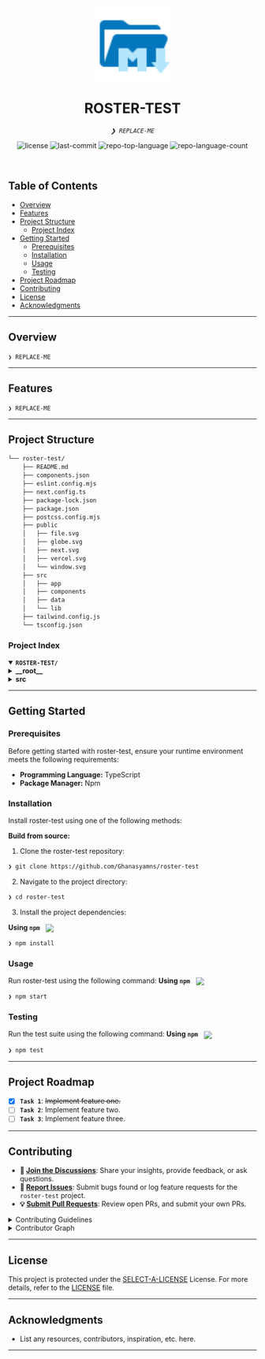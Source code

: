 <p align="center">
    <img src="https://raw.githubusercontent.com/PKief/vscode-material-icon-theme/ec559a9f6bfd399b82bb44393651661b08aaf7ba/icons/folder-markdown-open.svg" align="center" width="30%">
</p>
<p align="center"><h1 align="center">ROSTER-TEST</h1></p>
<p align="center">
    <em><code>❯ REPLACE-ME</code></em>
</p>
<p align="center">
    <img src="https://img.shields.io/github/license/Ghanasyamns/roster-test?style=default&logo=opensourceinitiative&logoColor=white&color=0080ff" alt="license">
    <img src="https://img.shields.io/github/last-commit/Ghanasyamns/roster-test?style=default&logo=git&logoColor=white&color=0080ff" alt="last-commit">
    <img src="https://img.shields.io/github/languages/top/Ghanasyamns/roster-test?style=default&color=0080ff" alt="repo-top-language">
    <img src="https://img.shields.io/github/languages/count/Ghanasyamns/roster-test?style=default&color=0080ff" alt="repo-language-count">
</p>
<p align="center"><!-- default option, no dependency badges. -->
</p>
<p align="center">
    <!-- default option, no dependency badges. -->
</p>
<br>

## Table of Contents

- [ Overview](#overview)
- [ Features](#features)
- [ Project Structure](#project-structure)
  - [ Project Index](#project-index)
- [ Getting Started](#getting-started)
  - [ Prerequisites](#prerequisites)
  - [ Installation](#-installation)
  - [ Usage](#usage)
  - [ Testing](#testing)
- [ Project Roadmap](#project-roadmap)
- [ Contributing](#contributing)
- [ License](#license)
- [ Acknowledgments](#acknowledgments)

---

## Overview

<code>❯ REPLACE-ME</code>

---

## Features

<code>❯ REPLACE-ME</code>

---

## Project Structure

```sh
└── roster-test/
    ├── README.md
    ├── components.json
    ├── eslint.config.mjs
    ├── next.config.ts
    ├── package-lock.json
    ├── package.json
    ├── postcss.config.mjs
    ├── public
    │   ├── file.svg
    │   ├── globe.svg
    │   ├── next.svg
    │   ├── vercel.svg
    │   └── window.svg
    ├── src
    │   ├── app
    │   ├── components
    │   ├── data
    │   └── lib
    ├── tailwind.config.js
    └── tsconfig.json
```

### Project Index

<details open>
    <summary><b><code>ROSTER-TEST/</code></b></summary>
    <details> <!-- __root__ Submodule -->
        <summary><b>__root__</b></summary>
        <blockquote>
            <table>
            <tr>
                <td><b><a href='https://github.com/Ghanasyamns/roster-test/blob/master/package-lock.json'>package-lock.json</a></b></td>
                <td><code>❯ REPLACE-ME</code></td>
            </tr>
            <tr>
                <td><b><a href='https://github.com/Ghanasyamns/roster-test/blob/master/next.config.ts'>next.config.ts</a></b></td>
                <td><code>❯ REPLACE-ME</code></td>
            </tr>
            <tr>
                <td><b><a href='https://github.com/Ghanasyamns/roster-test/blob/master/tsconfig.json'>tsconfig.json</a></b></td>
                <td><code>❯ REPLACE-ME</code></td>
            </tr>
            <tr>
                <td><b><a href='https://github.com/Ghanasyamns/roster-test/blob/master/tailwind.config.js'>tailwind.config.js</a></b></td>
                <td><code>❯ REPLACE-ME</code></td>
            </tr>
            <tr>
                <td><b><a href='https://github.com/Ghanasyamns/roster-test/blob/master/eslint.config.mjs'>eslint.config.mjs</a></b></td>
                <td><code>❯ REPLACE-ME</code></td>
            </tr>
            <tr>
                <td><b><a href='https://github.com/Ghanasyamns/roster-test/blob/master/postcss.config.mjs'>postcss.config.mjs</a></b></td>
                <td><code>❯ REPLACE-ME</code></td>
            </tr>
            <tr>
                <td><b><a href='https://github.com/Ghanasyamns/roster-test/blob/master/package.json'>package.json</a></b></td>
                <td><code>❯ REPLACE-ME</code></td>
            </tr>
            <tr>
                <td><b><a href='https://github.com/Ghanasyamns/roster-test/blob/master/components.json'>components.json</a></b></td>
                <td><code>❯ REPLACE-ME</code></td>
            </tr>
            </table>
        </blockquote>
    </details>
    <details> <!-- src Submodule -->
        <summary><b>src</b></summary>
        <blockquote>
            <details>
                <summary><b>lib</b></summary>
                <blockquote>
                    <table>
                    <tr>
                        <td><b><a href='https://github.com/Ghanasyamns/roster-test/blob/master/src/lib/utils.ts'>utils.ts</a></b></td>
                        <td><code>❯ REPLACE-ME</code></td>
                    </tr>
                    </table>
                </blockquote>
            </details>
            <details>
                <summary><b>components</b></summary>
                <blockquote>
                    <table>
                    <tr>
                        <td><b><a href='https://github.com/Ghanasyamns/roster-test/blob/master/src/components/Navbar.tsx'>Navbar.tsx</a></b></td>
                        <td><code>❯ REPLACE-ME</code></td>
                    </tr>
                    </table>
                    <details>
                        <summary><b>ui</b></summary>
                        <blockquote>
                            <table>
                            <tr>
                                <td><b><a href='https://github.com/Ghanasyamns/roster-test/blob/master/src/components/ui/accordion.tsx'>accordion.tsx</a></b></td>
                                <td><code>❯ REPLACE-ME</code></td>
                            </tr>
                            <tr>
                                <td><b><a href='https://github.com/Ghanasyamns/roster-test/blob/master/src/components/ui/badge.tsx'>badge.tsx</a></b></td>
                                <td><code>❯ REPLACE-ME</code></td>
                            </tr>
                            <tr>
                                <td><b><a href='https://github.com/Ghanasyamns/roster-test/blob/master/src/components/ui/label.tsx'>label.tsx</a></b></td>
                                <td><code>❯ REPLACE-ME</code></td>
                            </tr>
                            <tr>
                                <td><b><a href='https://github.com/Ghanasyamns/roster-test/blob/master/src/components/ui/input.tsx'>input.tsx</a></b></td>
                                <td><code>❯ REPLACE-ME</code></td>
                            </tr>
                            <tr>
                                <td><b><a href='https://github.com/Ghanasyamns/roster-test/blob/master/src/components/ui/textarea.tsx'>textarea.tsx</a></b></td>
                                <td><code>❯ REPLACE-ME</code></td>
                            </tr>
                            <tr>
                                <td><b><a href='https://github.com/Ghanasyamns/roster-test/blob/master/src/components/ui/popover.tsx'>popover.tsx</a></b></td>
                                <td><code>❯ REPLACE-ME</code></td>
                            </tr>
                            <tr>
                                <td><b><a href='https://github.com/Ghanasyamns/roster-test/blob/master/src/components/ui/select.tsx'>select.tsx</a></b></td>
                                <td><code>❯ REPLACE-ME</code></td>
                            </tr>
                            <tr>
                                <td><b><a href='https://github.com/Ghanasyamns/roster-test/blob/master/src/components/ui/button.tsx'>button.tsx</a></b></td>
                                <td><code>❯ REPLACE-ME</code></td>
                            </tr>
                            <tr>
                                <td><b><a href='https://github.com/Ghanasyamns/roster-test/blob/master/src/components/ui/dialog.tsx'>dialog.tsx</a></b></td>
                                <td><code>❯ REPLACE-ME</code></td>
                            </tr>
                            <tr>
                                <td><b><a href='https://github.com/Ghanasyamns/roster-test/blob/master/src/components/ui/dropdown-menu.tsx'>dropdown-menu.tsx</a></b></td>
                                <td><code>❯ REPLACE-ME</code></td>
                            </tr>
                            <tr>
                                <td><b><a href='https://github.com/Ghanasyamns/roster-test/blob/master/src/components/ui/avatar.tsx'>avatar.tsx</a></b></td>
                                <td><code>❯ REPLACE-ME</code></td>
                            </tr>
                            <tr>
                                <td><b><a href='https://github.com/Ghanasyamns/roster-test/blob/master/src/components/ui/datePicker.tsx'>datePicker.tsx</a></b></td>
                                <td><code>❯ REPLACE-ME</code></td>
                            </tr>
                            <tr>
                                <td><b><a href='https://github.com/Ghanasyamns/roster-test/blob/master/src/components/ui/calendar.tsx'>calendar.tsx</a></b></td>
                                <td><code>❯ REPLACE-ME</code></td>
                            </tr>
                            <tr>
                                <td><b><a href='https://github.com/Ghanasyamns/roster-test/blob/master/src/components/ui/card.tsx'>card.tsx</a></b></td>
                                <td><code>❯ REPLACE-ME</code></td>
                            </tr>
                            </table>
                        </blockquote>
                    </details>
                </blockquote>
            </details>
            <details>
                <summary><b>app</b></summary>
                <blockquote>
                    <table>
                    <tr>
                        <td><b><a href='https://github.com/Ghanasyamns/roster-test/blob/master/src/app/layout.tsx'>layout.tsx</a></b></td>
                        <td><code>❯ REPLACE-ME</code></td>
                    </tr>
                    <tr>
                        <td><b><a href='https://github.com/Ghanasyamns/roster-test/blob/master/src/app/globals.css'>globals.css</a></b></td>
                        <td><code>❯ REPLACE-ME</code></td>
                    </tr>
                    <tr>
                        <td><b><a href='https://github.com/Ghanasyamns/roster-test/blob/master/src/app/not-found.tsx'>not-found.tsx</a></b></td>
                        <td><code>❯ REPLACE-ME</code></td>
                    </tr>
                    <tr>
                        <td><b><a href='https://github.com/Ghanasyamns/roster-test/blob/master/src/app/page.tsx'>page.tsx</a></b></td>
                        <td><code>❯ REPLACE-ME</code></td>
                    </tr>
                    <tr>
                        <td><b><a href='https://github.com/Ghanasyamns/roster-test/blob/master/src/app/loading.tsx'>loading.tsx</a></b></td>
                        <td><code>❯ REPLACE-ME</code></td>
                    </tr>
                    </table>
                    <details>
                        <summary><b>components</b></summary>
                        <blockquote>
                            <table>
                            <tr>
                                <td><b><a href='https://github.com/Ghanasyamns/roster-test/blob/master/src/app/components/DesignSelector.tsx'>DesignSelector.tsx</a></b></td>
                                <td><code>❯ REPLACE-ME</code></td>
                            </tr>
                            <tr>
                                <td><b><a href='https://github.com/Ghanasyamns/roster-test/blob/master/src/app/components/ProfileCard.tsx'>ProfileCard.tsx</a></b></td>
                                <td><code>❯ REPLACE-ME</code></td>
                            </tr>
                            </table>
                        </blockquote>
                    </details>
                    <details>
                        <summary><b>[userId]</b></summary>
                        <blockquote>
                            <table>
                            <tr>
                                <td><b><a href='https://github.com/Ghanasyamns/roster-test/blob/master/src/app/[userId]/layout.tsx'>layout.tsx</a></b></td>
                                <td><code>❯ REPLACE-ME</code></td>
                            </tr>
                            <tr>
                                <td><b><a href='https://github.com/Ghanasyamns/roster-test/blob/master/src/app/[userId]/page.tsx'>page.tsx</a></b></td>
                                <td><code>❯ REPLACE-ME</code></td>
                            </tr>
                            </table>
                            <details>
                                <summary><b>components</b></summary>
                                <blockquote>
                                    <table>
                                    <tr>
                                        <td><b><a href='https://github.com/Ghanasyamns/roster-test/blob/master/src/app/[userId]/components/Experience.tsx'>Experience.tsx</a></b></td>
                                        <td><code>❯ REPLACE-ME</code></td>
                                    </tr>
                                    <tr>
                                        <td><b><a href='https://github.com/Ghanasyamns/roster-test/blob/master/src/app/[userId]/components/AboutMe.tsx'>AboutMe.tsx</a></b></td>
                                        <td><code>❯ REPLACE-ME</code></td>
                                    </tr>
                                    <tr>
                                        <td><b><a href='https://github.com/Ghanasyamns/roster-test/blob/master/src/app/[userId]/components/WorkInfo.tsx'>WorkInfo.tsx</a></b></td>
                                        <td><code>❯ REPLACE-ME</code></td>
                                    </tr>
                                    <tr>
                                        <td><b><a href='https://github.com/Ghanasyamns/roster-test/blob/master/src/app/[userId]/components/EmployerDetails.tsx'>EmployerDetails.tsx</a></b></td>
                                        <td><code>❯ REPLACE-ME</code></td>
                                    </tr>
                                    <tr>
                                        <td><b><a href='https://github.com/Ghanasyamns/roster-test/blob/master/src/app/[userId]/components/ProjectCard.tsx'>ProjectCard.tsx</a></b></td>
                                        <td><code>❯ REPLACE-ME</code></td>
                                    </tr>
                                    <tr>
                                        <td><b><a href='https://github.com/Ghanasyamns/roster-test/blob/master/src/app/[userId]/components/ExperienceForm.tsx'>ExperienceForm.tsx</a></b></td>
                                        <td><code>❯ REPLACE-ME</code></td>
                                    </tr>
                                    <tr>
                                        <td><b><a href='https://github.com/Ghanasyamns/roster-test/blob/master/src/app/[userId]/components/BasicInfo.tsx'>BasicInfo.tsx</a></b></td>
                                        <td><code>❯ REPLACE-ME</code></td>
                                    </tr>
                                    </table>
                                </blockquote>
                            </details>
                        </blockquote>
                    </details>
                    <details>
                        <summary><b>portfolio2</b></summary>
                        <blockquote>
                            <details>
                                <summary><b>[userId]</b></summary>
                                <blockquote>
                                    <table>
                                    <tr>
                                        <td><b><a href='https://github.com/Ghanasyamns/roster-test/blob/master/src/app/portfolio2/[userId]/page.tsx'>page.tsx</a></b></td>
                                        <td><code>❯ REPLACE-ME</code></td>
                                    </tr>
                                    </table>
                                    <details>
                                        <summary><b>components</b></summary>
                                        <blockquote>
                                            <table>
                                            <tr>
                                                <td><b><a href='https://github.com/Ghanasyamns/roster-test/blob/master/src/app/portfolio2/[userId]/components/HeroImageSection.tsx'>HeroImageSection.tsx</a></b></td>
                                                <td><code>❯ REPLACE-ME</code></td>
                                            </tr>
                                            <tr>
                                                <td><b><a href='https://github.com/Ghanasyamns/roster-test/blob/master/src/app/portfolio2/[userId]/components/Footer.tsx'>Footer.tsx</a></b></td>
                                                <td><code>❯ REPLACE-ME</code></td>
                                            </tr>
                                            <tr>
                                                <td><b><a href='https://github.com/Ghanasyamns/roster-test/blob/master/src/app/portfolio2/[userId]/components/ExperienceSection.tsx'>ExperienceSection.tsx</a></b></td>
                                                <td><code>❯ REPLACE-ME</code></td>
                                            </tr>
                                            <tr>
                                                <td><b><a href='https://github.com/Ghanasyamns/roster-test/blob/master/src/app/portfolio2/[userId]/components/Contact.tsx'>Contact.tsx</a></b></td>
                                                <td><code>❯ REPLACE-ME</code></td>
                                            </tr>
                                            <tr>
                                                <td><b><a href='https://github.com/Ghanasyamns/roster-test/blob/master/src/app/portfolio2/[userId]/components/About.tsx'>About.tsx</a></b></td>
                                                <td><code>❯ REPLACE-ME</code></td>
                                            </tr>
                                            <tr>
                                                <td><b><a href='https://github.com/Ghanasyamns/roster-test/blob/master/src/app/portfolio2/[userId]/components/Navbar.tsx'>Navbar.tsx</a></b></td>
                                                <td><code>❯ REPLACE-ME</code></td>
                                            </tr>
                                            </table>
                                        </blockquote>
                                    </details>
                                </blockquote>
                            </details>
                        </blockquote>
                    </details>
                    <details>
                        <summary><b>api</b></summary>
                        <blockquote>
                            <details>
                                <summary><b>users</b></summary>
                                <blockquote>
                                    <details>
                                        <summary><b>[userId]</b></summary>
                                        <blockquote>
                                            <table>
                                            <tr>
                                                <td><b><a href='https://github.com/Ghanasyamns/roster-test/blob/master/src/app/api/users/[userId]/route.ts'>route.ts</a></b></td>
                                                <td><code>❯ REPLACE-ME</code></td>
                                            </tr>
                                            </table>
                                        </blockquote>
                                    </details>
                                </blockquote>
                            </details>
                        </blockquote>
                    </details>
                    <details>
                        <summary><b>portfolio1</b></summary>
                        <blockquote>
                            <details>
                                <summary><b>[userId]</b></summary>
                                <blockquote>
                                    <table>
                                    <tr>
                                        <td><b><a href='https://github.com/Ghanasyamns/roster-test/blob/master/src/app/portfolio1/[userId]/page.tsx'>page.tsx</a></b></td>
                                        <td><code>❯ REPLACE-ME</code></td>
                                    </tr>
                                    </table>
                                    <details>
                                        <summary><b>components</b></summary>
                                        <blockquote>
                                            <table>
                                            <tr>
                                                <td><b><a href='https://github.com/Ghanasyamns/roster-test/blob/master/src/app/portfolio1/[userId]/components/ExperienceSection.tsx'>ExperienceSection.tsx</a></b></td>
                                                <td><code>❯ REPLACE-ME</code></td>
                                            </tr>
                                            <tr>
                                                <td><b><a href='https://github.com/Ghanasyamns/roster-test/blob/master/src/app/portfolio1/[userId]/components/HeroSection.tsx'>HeroSection.tsx</a></b></td>
                                                <td><code>❯ REPLACE-ME</code></td>
                                            </tr>
                                            <tr>
                                                <td><b><a href='https://github.com/Ghanasyamns/roster-test/blob/master/src/app/portfolio1/[userId]/components/AboutMe.tsx'>AboutMe.tsx</a></b></td>
                                                <td><code>❯ REPLACE-ME</code></td>
                                            </tr>
                                            <tr>
                                                <td><b><a href='https://github.com/Ghanasyamns/roster-test/blob/master/src/app/portfolio1/[userId]/components/ContactSection.tsx'>ContactSection.tsx</a></b></td>
                                                <td><code>❯ REPLACE-ME</code></td>
                                            </tr>
                                            <tr>
                                                <td><b><a href='https://github.com/Ghanasyamns/roster-test/blob/master/src/app/portfolio1/[userId]/components/ProjectCard.tsx'>ProjectCard.tsx</a></b></td>
                                                <td><code>❯ REPLACE-ME</code></td>
                                            </tr>
                                            </table>
                                        </blockquote>
                                    </details>
                                </blockquote>
                            </details>
                        </blockquote>
                    </details>
                </blockquote>
            </details>
        </blockquote>
    </details>
</details>

---

## Getting Started

### Prerequisites

Before getting started with roster-test, ensure your runtime environment meets the following requirements:

- **Programming Language:** TypeScript
- **Package Manager:** Npm

### Installation

Install roster-test using one of the following methods:

**Build from source:**

1. Clone the roster-test repository:

```sh
❯ git clone https://github.com/Ghanasyamns/roster-test
```

2. Navigate to the project directory:

```sh
❯ cd roster-test
```

3. Install the project dependencies:

**Using `npm`** &nbsp; [<img align="center" src="https://img.shields.io/badge/npm-CB3837.svg?style={badge_style}&logo=npm&logoColor=white" />](https://www.npmjs.com/)

```sh
❯ npm install
```

### Usage

Run roster-test using the following command:
**Using `npm`** &nbsp; [<img align="center" src="https://img.shields.io/badge/npm-CB3837.svg?style={badge_style}&logo=npm&logoColor=white" />](https://www.npmjs.com/)

```sh
❯ npm start
```

### Testing

Run the test suite using the following command:
**Using `npm`** &nbsp; [<img align="center" src="https://img.shields.io/badge/npm-CB3837.svg?style={badge_style}&logo=npm&logoColor=white" />](https://www.npmjs.com/)

```sh
❯ npm test
```

---

## Project Roadmap

- [x] **`Task 1`**: <strike>Implement feature one.</strike>
- [ ] **`Task 2`**: Implement feature two.
- [ ] **`Task 3`**: Implement feature three.

---

## Contributing

- **💬 [Join the Discussions](https://github.com/Ghanasyamns/roster-test/discussions)**: Share your insights, provide feedback, or ask questions.
- **🐛 [Report Issues](https://github.com/Ghanasyamns/roster-test/issues)**: Submit bugs found or log feature requests for the `roster-test` project.
- **💡 [Submit Pull Requests](https://github.com/Ghanasyamns/roster-test/blob/main/CONTRIBUTING.md)**: Review open PRs, and submit your own PRs.

<details closed>
<summary>Contributing Guidelines</summary>

1. **Fork the Repository**: Start by forking the project repository to your github account.
2. **Clone Locally**: Clone the forked repository to your local machine using a git client.
   ```sh
   git clone https://github.com/Ghanasyamns/roster-test
   ```
3. **Create a New Branch**: Always work on a new branch, giving it a descriptive name.
   ```sh
   git checkout -b new-feature-x
   ```
4. **Make Your Changes**: Develop and test your changes locally.
5. **Commit Your Changes**: Commit with a clear message describing your updates.
   ```sh
   git commit -m 'Implemented new feature x.'
   ```
6. **Push to github**: Push the changes to your forked repository.
   ```sh
   git push origin new-feature-x
   ```
7. **Submit a Pull Request**: Create a PR against the original project repository. Clearly describe the changes and their motivations.
8. **Review**: Once your PR is reviewed and approved, it will be merged into the main branch. Congratulations on your contribution!
</details>

<details closed>
<summary>Contributor Graph</summary>
<br>
<p align="left">
   <a href="https://github.com{/Ghanasyamns/roster-test/}graphs/contributors">
      <img src="https://contrib.rocks/image?repo=Ghanasyamns/roster-test">
   </a>
</p>
</details>

---

## License

This project is protected under the [SELECT-A-LICENSE](https://choosealicense.com/licenses) License. For more details, refer to the [LICENSE](https://choosealicense.com/licenses/) file.

---

## Acknowledgments

- List any resources, contributors, inspiration, etc. here.

---
